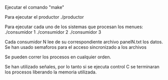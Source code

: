 Ejecutar el comando "make"

Para ejecutar el productor
./productor

Para ejecutar cada uno de los sistemas que procesan los menues:
./consumidor 1
./consumidor 2
./consumidor 3

Cada consumidor N lee de su correspondiente archivo panelN.txt los datos.
Se han usado semaforos para el acceso sincronizado a los archivos

Se pueden correr los procesos en cualquier orden.

Se han utilizado señales, por lo tanto si se ejecuta control C se terminaran los procesos liberando la memoria utilizada.